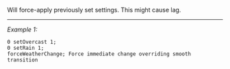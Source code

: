 Will force-apply previously set settings. This might cause lag.


---
*Example 1:*
```sqf
0 setOvercast 1;
0 setRain 1;
forceWeatherChange; Force immediate change overriding smooth transition
```